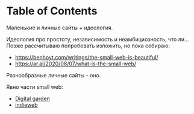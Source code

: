 
# Table of Contents



<div class="preview" id="org8f375c5">

</div>

Маленькие и личные сайты + идеология.

Идеология про простоту, независимость и неамбициозность, что ли&#x2026; Позже рассчитываю попробовать изложить, но пока собираю:

-   <https://benhoyt.com/writings/the-small-web-is-beautiful/>
-   <https://ar.al/2020/08/07/what-is-the-small-web/>

Разнообразные личные сайты - оно. 

Явно части small web:

-   [Digital garden](../0-20210912/20210721053232-digital_garden.publ.md)
-   [indieweb](../computer/20210824165105-indieweb.publ.md)

